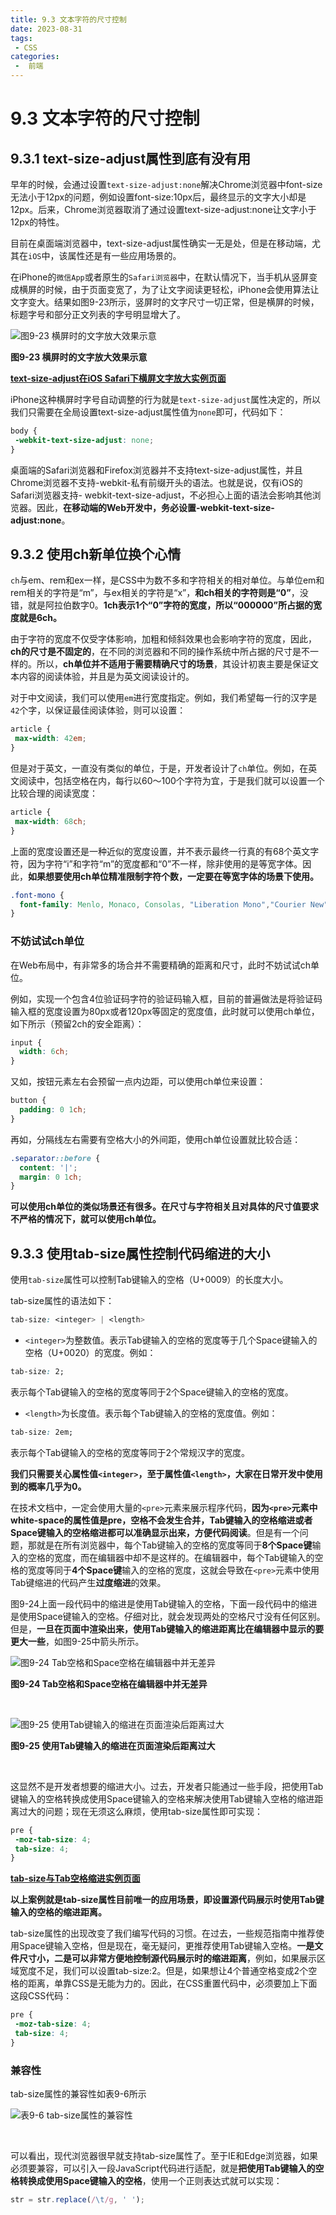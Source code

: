 ```yaml
---
title: 9.3 文本字符的尺寸控制
date: 2023-08-31
tags:
 - CSS
categories:
 -  前端
---
```


# 9.3 文本字符的尺寸控制

## 9.3.1 text-size-adjust属性到底有没有用

早年的时候，会通过设置`text-size-adjust:none`解决Chrome浏览器中font-size无法小于12px的问题，例如设置font-size:10px后，最终显示的文字大小却是12px。后来，Chrome浏览器取消了通过设置text-size-adjust:none让文字小于12px的特性。

目前在桌面端浏览器中，text-size-adjust属性确实一无是处，但是在移动端，尤其在`iOS`中，该属性还是有一些应用场景的。

在iPhone的`微信App`或者原生的`Safari浏览器`中，在默认情况下，当手机从竖屏变成横屏的时候，由于页面变宽了，为了让文字阅读更轻松，iPhone会使用算法让文字变大。结果如图9-23所示，竖屏时的文字尺寸一切正常，但是横屏的时候，标题字号和部分正文列表的字号明显增大了。


![图9-23 横屏时的文字放大效果示意](./img/chapter_9/9-23.png)

**图9-23 横屏时的文字放大效果示意**

[**text-size-adjust在iOS Safari下横屏文字放大实例页面**](https://demo.cssworld.cn/new/9/3-1.php)

iPhone这种横屏时字号自动调整的行为就是`text-size-adjust`属性决定的，所以我们只需要在全局设置text-size-adjust属性值为`none`即可，代码如下：

```css
body {
 -webkit-text-size-adjust: none;
}
```

桌面端的Safari浏览器和Firefox浏览器并不支持text-size-adjust属性，并且Chrome浏览器不支持-webkit-私有前缀开头的语法。也就是说，仅有iOS的Safari浏览器支持- webkit-text-size-adjust，不必担心上面的语法会影响其他浏览器。因此，**在移动端的Web开发中，务必设置-webkit-text-size-adjust:none**。

## 9.3.2 使用ch新单位换个心情

`ch`与em、rem和ex一样，是CSS中为数不多和字符相关的相对单位。与单位em和rem相关的字符是“m”，与ex相关的字符是“x”，**和ch相关的字符则是“0”**，没错，就是阿拉伯数字0。**1ch表示1个“0”字符的宽度，所以“000000”所占据的宽度就是6ch。**

由于字符的宽度不仅受字体影响，加粗和倾斜效果也会影响字符的宽度，因此，**ch的尺寸是不固定的**，在不同的浏览器和不同的操作系统中所占据的尺寸是不一样的。所以，**ch单位并不适用于需要精确尺寸的场景**，其设计初衷主要是保证文本内容的阅读体验，并且是为英文阅读设计的。

对于中文阅读，我们可以使用`em`进行宽度指定。例如，我们希望每一行的汉字是`42`个字，以保证最佳阅读体验，则可以设置：

```css
article {
 max-width: 42em;
}
```

但是对于英文，一直没有类似的单位，于是，开发者设计了`ch`单位。例如，在英文阅读中，包括空格在内，每行以60～100个字符为宜，于是我们就可以设置一个比较合理的阅读宽度：

```css
article {
 max-width: 68ch;
}
```

上面的宽度设置还是一种近似的宽度设置，并不表示最终一行真的有68个英文字符，因为字符“i”和字符“m”的宽度都和“0”不一样，除非使用的是等宽字体。因此，**如果想要使用ch单位精准限制字符个数，一定要在等宽字体的场景下使用。**

```css
.font-mono {
  font-family: Menlo, Monaco, Consolas, "Liberation Mono","Courier New", monospace;
}
```

### 不妨试试ch单位

在Web布局中，有非常多的场合并不需要精确的距离和尺寸，此时不妨试试ch单位。

例如，实现一个包含4位验证码字符的验证码输入框，目前的普遍做法是将验证码输入框的宽度设置为80px或者120px等固定的宽度值，此时就可以使用ch单位，如下所示（预留2ch的安全距离）：

```css
input {
  width: 6ch;
}
```

又如，按钮元素左右会预留一点内边距，可以使用ch单位来设置：

```css
button {
  padding: 0 1ch;
}
```

再如，分隔线左右需要有空格大小的外间距，使用ch单位设置就比较合适：

```css
.separator::before {
  content: '|';
  margin: 0 1ch;
}
```

**可以使用ch单位的类似场景还有很多。在尺寸与字符相关且对具体的尺寸值要求不严格的情况下，就可以使用ch单位。**

## 9.3.3 使用tab-size属性控制代码缩进的大小

使用`tab-size`属性可以控制Tab键输入的空格（U+0009）的长度大小。

tab-size属性的语法如下：

```css
tab-size: <integer> | <length>
```

- `<integer>`为整数值。表示Tab键输入的空格的宽度等于几个Space键输入的空格（U+0020）的宽度。例如：

```css
tab-size: 2;
```

表示每个Tab键输入的空格的宽度等同于2个Space键输入的空格的宽度。

- `<length>`为长度值。表示每个Tab键输入的空格的宽度值。例如：

```css
tab-size: 2em;
```

表示每个Tab键输入的空格的宽度等同于2个常规汉字的宽度。

**我们只需要关心属性值`<integer>`，至于属性值`<length>`，大家在日常开发中使用到的概率几乎为0。**

在技术文档中，一定会使用大量的`<pre>`元素来展示程序代码，**因为`<pre>`元素中white-space的属性值是pre，空格不会发生合并，Tab键输入的空格缩进或者Space键输入的空格缩进都可以准确显示出来，方便代码阅读**。但是有一个问题，那就是在所有浏览器中，每个Tab键输入的空格的宽度等同于**8个Space键**输入的空格的宽度，而在编辑器中却不是这样的。在编辑器中，每个Tab键输入的空格的宽度等同于**4个Space键**输入的空格的宽度，这就会导致在`<pre>`元素中使用Tab键缩进的代码产生**过度缩进**的效果。

图9-24上面一段代码中的缩进是使用Tab键输入的空格，下面一段代码中的缩进是使用Space键输入的空格。仔细对比，就会发现两处的空格尺寸没有任何区别。但是，**一旦在页面中渲染出来，使用Tab键输入的缩进距离比在编辑器中显示的要更大一些**，如图9-25中箭头所示。


![图9-24 Tab空格和Space空格在编辑器中并无差异](./img/chapter_9/9-24.png)

**图9-24 Tab空格和Space空格在编辑器中并无差异**

<br/>


![图9-25 使用Tab键输入的缩进在页面渲染后距离过大](./img/chapter_9/9-25.png)

**图9-25 使用Tab键输入的缩进在页面渲染后距离过大**

<br/>

这显然不是开发者想要的缩进大小。过去，开发者只能通过一些手段，把使用Tab键输入的空格转换成使用Space键输入的空格来解决使用Tab键输入空格的缩进距离过大的问题；现在无须这么麻烦，使用tab-size属性即可实现：

```css
pre {
 -moz-tab-size: 4;
 tab-size: 4;
}
```

[**tab-size与Tab空格缩进实例页面**](https://demo.cssworld.cn/new/9/3-2.php)

**以上案例就是tab-size属性目前唯一的应用场景，即设置源代码展示时使用Tab键输入的空格的缩进距离。**

tab-size属性的出现改变了我们编写代码的习惯。在过去，一些规范指南中推荐使用Space键输入空格，但是现在，毫无疑问，更推荐使用Tab键输入空格。**一是文件尺寸小，二是可以非常方便地控制源代码展示时的缩进距离**，例如，如果展示区域宽度不足，我们可以设置tab-size:2。但是，如果想让4个普通空格变成2个空格的距离，单靠CSS是无能为力的。因此，在CSS重置代码中，必须要加上下面这段CSS代码：

```css
pre {
 -moz-tab-size: 4;
 tab-size: 4;
}
```

### 兼容性

tab-size属性的兼容性如表9-6所示


![表9-6 tab-size属性的兼容性](./img/chapter_9/form9-6.png)


<br/>

可以看出，现代浏览器很早就支持tab-size属性了。至于IE和Edge浏览器，如果必须要兼容，可以引入一段JavaScript代码进行适配，就是**把使用Tab键输入的空格转换成使用Space键输入的空格**，使用一个正则表达式就可以实现：

```js
str = str.replace(/\t/g, ' ');
```